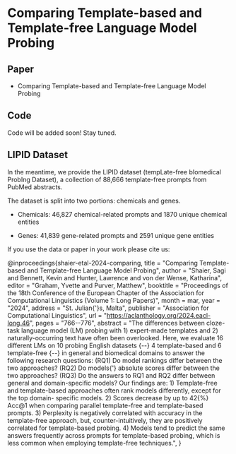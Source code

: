 # Comparing Template-based and Template-free Language Model Probing 

## Paper 

* Comparing Template-based and Template-free Language Model Probing 

## Code 

Code will be added soon! Stay tuned. 

## LIPID Dataset 

In the meantime, we provide the LIPID dataset (tempLate-free bIomedical ProbIng Dataset), a collection of 88,666 template-free prompts from PubMed abstracts. 

The dataset is split into two portions: chemicals and genes. 

* Chemicals: 46,827 chemical-related prompts and 1870 unique chemical entities 

* Genes: 41,839 gene-related prompts and 2591 unique gene entities

If you use the data or paper in your work please cite us:

@inproceedings{shaier-etal-2024-comparing,
    title = "Comparing Template-based and Template-free Language Model Probing",
    author = "Shaier, Sagi  and
      Bennett, Kevin  and
      Hunter, Lawrence  and
      von der Wense, Katharina",
    editor = "Graham, Yvette  and
      Purver, Matthew",
    booktitle = "Proceedings of the 18th Conference of the European Chapter of the Association for Computational Linguistics (Volume 1: Long Papers)",
    month = mar,
    year = "2024",
    address = "St. Julian{'}s, Malta",
    publisher = "Association for Computational Linguistics",
    url = "https://aclanthology.org/2024.eacl-long.46",
    pages = "766--776",
    abstract = "The differences between cloze-task language model (LM) probing with 1) expert-made templates and 2) naturally-occurring text have often been overlooked. Here, we evaluate 16 different LMs on 10 probing English datasets {--} 4 template-based and 6 template-free {--} in general and biomedical domains to answer the following research questions: (RQ1) Do model rankings differ between the two approaches? (RQ2) Do models{'} absolute scores differ between the two approaches? (RQ3) Do the answers to RQ1 and RQ2 differ between general and domain-specific models? Our findings are: 1) Template-free and template-based approaches often rank models differently, except for the top domain- specific models. 2) Scores decrease by up to 42{\%} Acc@1 when comparing parallel template-free and template-based prompts. 3) Perplexity is negatively correlated with accuracy in the template-free approach, but, counter-intuitively, they are positively correlated for template-based probing. 4) Models tend to predict the same answers frequently across prompts for template-based probing, which is less common when employing template-free techniques.",
}